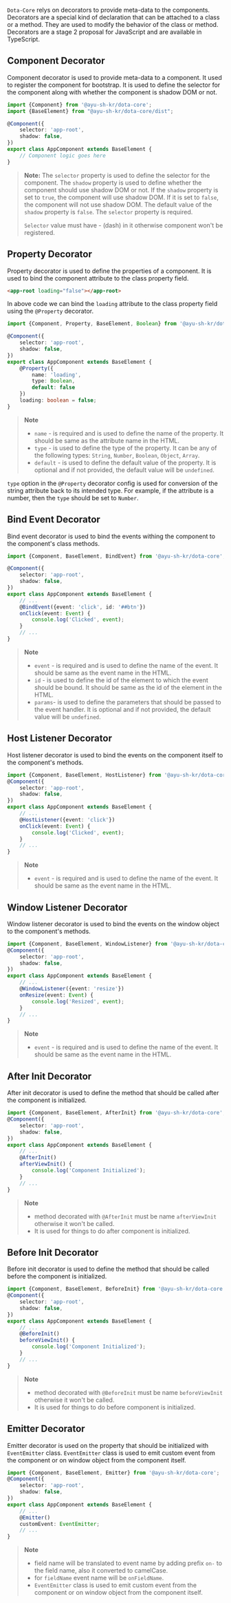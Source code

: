 `Dota-Core` relys on decorators to provide meta-data to the components. Decorators are a special kind of declaration that can be attached to a class or a method. They are used to modify the behavior of the class or method. 
Decorators are a stage 2 proposal for JavaScript and are available in TypeScript.

## Component Decorator
Component decorator is used to provide meta-data to a component. It used to register the component
for bootstrap. It is used to define the selector for the component along with whether the component is
shadow DOM or not.

```typescript
import {Component} from '@ayu-sh-kr/dota-core';
import {BaseElement} from "@ayu-sh-kr/dota-core/dist";

@Component({
    selector: 'app-root',
    shadow: false,
})
export class AppComponent extends BaseElement {
    // Component logic goes here
}
```
> **Note:** The `selector` property is used to define the selector for the component. 
> The `shadow` property is used to define whether the component should use shadow DOM or not. If the `shadow` 
> property is set to `true`, the component will use shadow DOM. If it is set to `false`, 
> the component will not use shadow DOM. The default value of the `shadow` property is `false`. 
> The `selector` property is required.
> 
> `Selector` value must have - (dash) in it otherwise component won't be registered.


## Property Decorator
Property decorator is used to define the properties of a component. It is used to bind the component
attribute to the class property field. 

```html
<app-root loading="false"></app-root>
```

In above code we can bind the `loading` attribute to the class property field using the `@Property` decorator.

```typescript
import {Component, Property, BaseElement, Boolean} from '@ayu-sh-kr/dota-core';

@Component({
    selector: 'app-root',
    shadow: false,
})
export class AppComponent extends BaseElement {
    @Property({
        name: 'loading',
        type: Boolean, 
        default: false
    })
    loading: boolean = false;
}
```

> **Note**
> - `name` - is required and is used to define the name of the property. It should be same as the attribute name in the HTML.
> - `type` - is used to define the type of the property. It can be any of the following types: `String`, `Number`, `Boolean`, `Object`, `Array`.
> - `default` - is used to define the default value of the property. It is optional and if not provided, the default value will be `undefined`.

`type` option in the `@Property` decorator config is used for conversion of the string attribute back to its intended
type. For example, if the attribute is a number, then the `type` should be set to `Number`.


## Bind Event Decorator
Bind event decorator is used to bind the events withing the component to the component's
class methods.
```typescript
import {Component, BaseElement, BindEvent} from '@ayu-sh-kr/dota-core';

@Component({
    selector: 'app-root',
    shadow: false,
})
export class AppComponent extends BaseElement {
    // ...
    @BindEvent({event: 'click', id: '##btn'})
    onClick(event: Event) {
        console.log('Clicked', event);
    }
    // ...
}
```

> **Note**
> - `event` - is required and is used to define the name of the event. It should be same as the event name in the HTML.
> - `id` - is used to define the id of the element to which the event should be bound. It should be same as the id of the element in the HTML.
> - `params`- is used to define the parameters that should be passed to the event handler. It is optional and if not provided, the default value will be `undefined`.

## Host Listener Decorator
Host listener decorator is used to bind the events on the component itself to the component's methods.

```typescript
import {Component, BaseElement, HostListener} from '@ayu-sh-kr/dota-core';
@Component({
    selector: 'app-root',
    shadow: false,
})
export class AppComponent extends BaseElement {
    // ...
    @HostListener({event: 'click'})
    onClick(event: Event) {
        console.log('Clicked', event);
    }
    // ...
}
```

> **Note**
> - `event` - is required and is used to define the name of the event. It should be same as the event name in the HTML.

## Window Listener Decorator
Window listener decorator is used to bind the events on the window object to the component's methods.

```typescript
import {Component, BaseElement, WindowListener} from '@ayu-sh-kr/dota-core';
@Component({
    selector: 'app-root',
    shadow: false,
})
export class AppComponent extends BaseElement {
    // ...
    @WindowListener({event: 'resize'})
    onResize(event: Event) {
        console.log('Resized', event);
    }
    // ...
}
```

> **Note**
> - `event` - is required and is used to define the name of the event. It should be same as the event name in the HTML.

## After Init Decorator
After init decorator is used to define the method that should be called after the component is initialized.
```typescript
import {Component, BaseElement, AfterInit} from '@ayu-sh-kr/dota-core';
@Component({
    selector: 'app-root',
    shadow: false,
})
export class AppComponent extends BaseElement {
    // ...
    @AfterInit()
    afterViewInit() {
        console.log('Component Initialized');
    }
    // ...
}
```

> **Note**
> - method decorated with `@AfterInit` must be name `afterViewInit` otherwise it won't be called.
> - It is used for things to do after component is initialized.

## Before Init Decorator
Before init decorator is used to define the method that should be called before the component is initialized.
```typescript
import {Component, BaseElement, BeforeInit} from '@ayu-sh-kr/dota-core';
@Component({
    selector: 'app-root',
    shadow: false,
})
export class AppComponent extends BaseElement {
    // ...
    @BeforeInit()
    beforeViewInit() {
        console.log('Component Initialized');
    }
    // ...
}
```

> **Note**
> - method decorated with `@BeforeInit` must be name `beforeViewInit` otherwise it won't be called.
> - It is used for things to do before component is initialized.

## Emitter Decorator
Emitter decorator is used on the property that should be initialized with `EventEmitter` class.
`EventEmitter` class is used to emit custom event from the component or on window object from the component
itself. 
```typescript
import {Component, BaseElement, Emitter} from '@ayu-sh-kr/dota-core';
@Component({
    selector: 'app-root',
    shadow: false,
})
export class AppComponent extends BaseElement {
    // ...
    @Emitter()
    customEvent: EventEmitter;
    // ...
}
```

> **Note**
> - field name will be translated to event name by adding prefix `on-` to the field name, also it converted to camelCase.
> - for `fieldName` event name will be `onFieldName`.
> - `EventEmitter` class is used to emit custom event from the component or on window object from the component itself.


